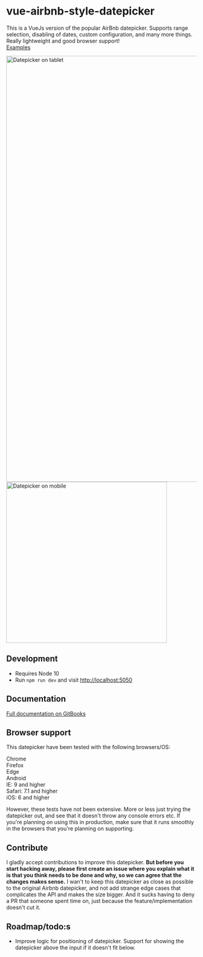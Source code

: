 # vue-airbnb-style-datepicker

This is a VueJs version of the popular AirBnb datepicker. Supports range selection, disabling of dates, custom configuration, and many more things. Really lightweight and good browser support!<br>
[Examples](https://mikaeledebro.gitbooks.io/vue-airbnb-style-datepicker/examples.html)

<img src="https://raw.githubusercontent.com/MikaelEdebro/vue-airbnb-style-datepicker/master/docs/images/datepicker-tablet.gif" width="1124" alt="Datepicker on tablet">
<img src="https://raw.githubusercontent.com/MikaelEdebro/vue-airbnb-style-datepicker/master/docs/images/datepicker-mobile.gif" width="425" alt="Datepicker on mobile">

## Development
- Requires Node 10
- Run `npm run dev` and visit [http://localhost:5050]()
## Documentation
[Full documentation on GitBooks](https://mikaeledebro.gitbooks.io/vue-airbnb-style-datepicker/)

## Browser support
This datepicker have been tested with the following browsers/OS:

Chrome<br>
Firefox<br>
Edge<br>
Android<br>
IE: 9 and higher<br>
Safari: 7.1 and higher<br>
iOS: 6 and higher

However, these tests have not been extensive. More or less just trying the datepicker out, and see that it doesn't throw any console errors etc. If you're planning on using this in production, make sure that it runs smoothly in the browsers that you're planning on supporting.

## Contribute
I gladly accept contributions to improve this datepicker. **But before you start hacking away, please first create an issue where you explain what it is that you think needs to be done and why, so we can agree that the changes makes sense.** I wan't to keep this datepicker as close as possible to the original Airbnb datepicker, and not add strange edge cases that complicates the API and makes the size bigger. And it sucks having to deny a PR that someone spent time on, just because the feature/implementation doesn't cut it.

## Roadmap/todo:s
- Improve logic for positioning of datepicker. Support for showing the datepicker above the input if it doesn't fit below.
